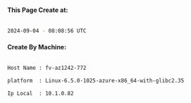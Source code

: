 
   
#### This Page Create at:

```bash

2024-09-04 - 08:08:56 UTC

```

#### Create By Machine:

```bash

Host Name : fv-az1242-772

platform  : Linux-6.5.0-1025-azure-x86_64-with-glibc2.35

Ip Local  : 10.1.0.82

```

